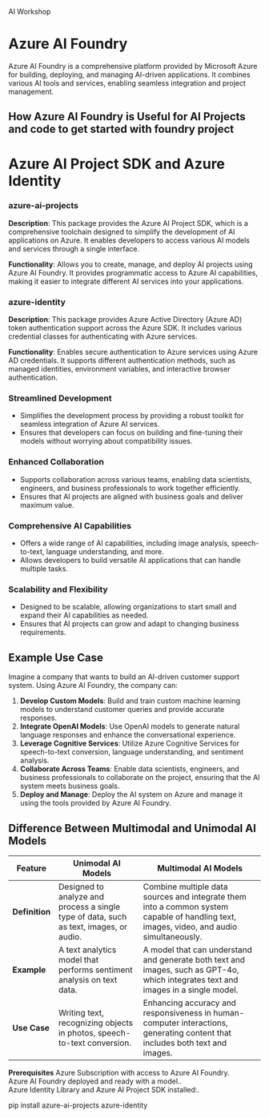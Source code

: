 AI Workshop
# Azure AI Foundry

Azure AI Foundry is a comprehensive platform provided by Microsoft Azure for building, deploying, and managing AI-driven applications. It combines various AI tools and services, enabling seamless integration and project management.

## How Azure AI Foundry is Useful for AI Projects and code to get started with foundry project
# Azure AI Project SDK and Azure Identity

### azure-ai-projects

**Description**: This package provides the Azure AI Project SDK, which is a comprehensive toolchain designed to simplify the development of AI applications on Azure. It enables developers to access various AI models and services through a single interface.

**Functionality**: Allows you to create, manage, and deploy AI projects using Azure AI Foundry. It provides programmatic access to Azure AI capabilities, making it easier to integrate different AI services into your applications.

### azure-identity

**Description**: This package provides Azure Active Directory (Azure AD) token authentication support across the Azure SDK. It includes various credential classes for authenticating with Azure services.

**Functionality**: Enables secure authentication to Azure services using Azure AD credentials. It supports different authentication methods, such as managed identities, environment variables, and interactive browser authentication.

### Streamlined Development
- Simplifies the development process by providing a robust toolkit for seamless integration of Azure AI services.
- Ensures that developers can focus on building and fine-tuning their models without worrying about compatibility issues.

### Enhanced Collaboration
- Supports collaboration across various teams, enabling data scientists, engineers, and business professionals to work together efficiently.
- Ensures that AI projects are aligned with business goals and deliver maximum value.

### Comprehensive AI Capabilities
- Offers a wide range of AI capabilities, including image analysis, speech-to-text, language understanding, and more.
- Allows developers to build versatile AI applications that can handle multiple tasks.

### Scalability and Flexibility
- Designed to be scalable, allowing organizations to start small and expand their AI capabilities as needed.
- Ensures that AI projects can grow and adapt to changing business requirements.

## Example Use Case

Imagine a company that wants to build an AI-driven customer support system. Using Azure AI Foundry, the company can:

1. **Develop Custom Models**: Build and train custom machine learning models to understand customer queries and provide accurate responses.
2. **Integrate OpenAI Models**: Use OpenAI models to generate natural language responses and enhance the conversational experience.
3. **Leverage Cognitive Services**: Utilize Azure Cognitive Services for speech-to-text conversion, language understanding, and sentiment analysis.
4. **Collaborate Across Teams**: Enable data scientists, engineers, and business professionals to collaborate on the project, ensuring that the AI system meets business goals.
5. **Deploy and Manage**: Deploy the AI system on Azure and manage it using the tools provided by Azure AI Foundry.
## Difference Between Multimodal and Unimodal AI Models
| Feature        | Unimodal AI Models                                                                 | Multimodal AI Models                                                                |
|----------------|------------------------------------------------------------------------------------|-------------------------------------------------------------------------------------|
| **Definition** | Designed to analyze and process a single type of data, such as text, images, or audio. | Combine multiple data sources and integrate them into a common system capable of handling text, images, video, and audio simultaneously. |
| **Example**    | A text analytics model that performs sentiment analysis on text data.             | A model that can understand and generate both text and images, such as GPT-4o, which integrates text and images in a single model. |
| **Use Case**   | Writing text, recognizing objects in photos, speech-to-text conversion.            | Enhancing accuracy and responsiveness in human-computer interactions, generating content that includes both text and images. |

**Prerequisites**
Azure Subscription with access to Azure AI Foundry.<br>
Azure AI Foundry deployed and ready with a model..<br>
Azure Identity Library and Azure AI Project SDK installed:.<br>

pip install azure-ai-projects azure-identity


